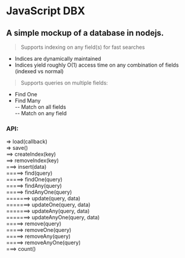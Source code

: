 # JavaScript DBX
## A simple mockup of a database in nodejs.

> Supports indexing on any field(s) for fast searches
  - Indices are dynamically maintained
  - Indices yield roughly O(1) access time on any combination of fields (indexed vs normal)
> Supports queries on multiple fields:  
  - Find One  
  - Find Many  
  -- Match on all fields  
  -- Match on any field  

### API:
=> load(callback)  
=> save()  
==> createIndex(key)  
==> removeIndex(key)  
===> insert(data)  
=====> find(query)  
=====> findOne(query)  
=====> findAny(query)  
=====> findAnyOne(query)  
=======> update(query, data)  
=======> updateOne(query, data)  
=======> updateAny(query, data)  
=======> updateAnyOne(query, data)  
=====> remove(query)  
=====> removeOne(query)  
=====> removeAny(query)  
=====> removeAnyOne(query)  
===> count()  
